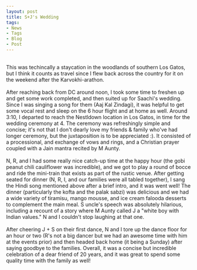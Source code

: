 ```yaml
---
layout: post
title: S+J's Wedding
tags:
- News
- Tags
- Blog
- Post
---
```

<br/>
This was techincally a staycation in the woodlands of southern Los Gatos, but I think it counts as travel since I flew back across the country for it on the weekend after the Karvokhi-arathon.
<br/>
<br/>
After reaching back from DC around noon, I took some time to freshen up and get some work completed, and then suited up for Saachi's wedding. Since I was singing a song for them (Aaj Kal Zindagi), it was helpful to get some vocal rest and sleep on the 6 hour flight and at home as well. Around 3:10, I departed to reach the Nestldown location in Los Gatos, in time for the wedding ceremony at 4. The ceremony was refreshingly simple and concise; it's not that I don't dearly love my friends & family who've had longer ceremony, but the juxtaposition is to be appreciated :). It consisted of a processional, and exchange of vows and rings, and a Christian prayer coupled with a Jain mantra recited by M Aunty.
<br/>
<br/>
N, R, and I had some really nice catch-up time at the happy hour (the gobi peanut chili cauliflower was incredible), and we got to play a round of bocce and ride the mini-train that exists as part of the rustic venue. After getting seated for dinner (N, R, I, and our families were all tabled together), I sang the Hindi song mentioned above after a brief intro, and it was went well! The dinner (particularly the kofta and the palak sabzi) was delicious and we had a wide variety of tiramisu, mango mousse, and ice cream falooda desserts to complement the main meal. S uncle's speech was absolutely hilarious, including a recount of a story where M Aunty called J a "white boy with Indian values." N and I couldn't stop laughing at that one.
<br/>
<br/>
After cheering J + S on their first dance, N and I tore up the dance floor for an hour or two (R's not a big dancer but we had an awesome time with him at the events prior) and then headed back home (it being a Sunday) after saying goodbye to the families. Overall, it was a concise but incredible celebration of a dear friend of 20 years, and it was great to spend some quality time with the family as well!
